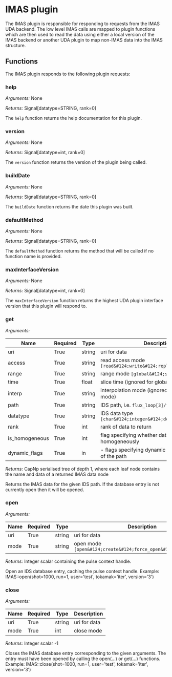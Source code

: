 # IMAS plugin

The IMAS plugin is responsible for responding to requests from the IMAS UDA backend.
The low level IMAS calls are mapped to plugin functions which are then used
to read the data using either a local version of the IMAS backend or another UDA plugin
to map non-IMAS data into the IMAS structure.

## Functions

The IMAS plugin responds to the following plugin requests:

### help
*Arguments:* None

*Returns:* Signal[datatype=STRING, rank=0]

The `help` function returns the help documentation for this plugin.

### version
*Arguments:* None

*Returns:* Signal[datatype=int, rank=0]

The `version` function returns the version of the plugin being called.

### buildDate
*Arguments:* None

*Returns:* Signal[datatype=STRING, rank=0]

The `buildDate` function returns the date this plugin was built.

### defaultMethod
*Arguments:* None

*Returns:* Signal[datatype=STRING, rank=0]

The `defaultMethod` function returns the method that will be called if no function name is provided.

### maxInterfaceVersion
*Arguments:* None

*Returns:* Signal[datatype=int, rank=0]

The `maxInterfaceVersion` function returns the highest UDA plugin interface version that this plugin will respond to.

### get
*Arguments:*

| Name           | Required   | Type   | Description                                                  |
|----------------|------------|--------|--------------------------------------------------------------|
| uri            | True       | string | uri for data                                                 |
| access         | True       | string | read access mode `[read&#124;write&#124;replace]`            |
| range          | True       | string | range mode `[global&#124;slice]`                             |
| time           | True       | float  | slice time (ignored for global range mode)                   |
| interp         | True       | string | interpolation mode (ignored for global range mode)           |
| path           | True       | string | IDS path, i.e. `flux_loop[3]/flux/data`                      |
| datatype       | True       | string | IDS data type `[char&#124;integer&#124;double&#124;complex]` |
| rank           | True       | int    | rank of data to return                                       |
| is_homogeneous | True       | int    | flag specifying whether data has been stored homogeneously   |
| dynamic_flags  | True       | in     | - flags specifying dynamic status for each level of the path |

*Returns:* CapNp serialised tree of depth 1, where each leaf node contains the name and data of a returned IMAS data node

Returns the IMAS data for the given IDS path. If the database entry is not currently open then it will be opened.

### open
*Arguments:*

| Name   | Required   | Type   | Description                                                      |
|--------|------------|--------|------------------------------------------------------------------|
| uri    | True       | string | uri for data                                                     |
| mode   | True       | string | open mode `[open&#124;create&#124;force_open&#124;force_create]` |

*Returns:* Integer scalar containing the pulse context handle.

Open an IDS database entry, caching the pulse context handle.
Example:
IMAS::open(shot=1000, run=1, user='test', tokamak='iter', version='3')

### close
*Arguments:*

| Name   | Required   | Type   | Description   |
|--------|------------|--------|---------------|
| uri    | True       | string | uri for data  |
| mode   | True       | int    | close mode    |

*Returns:* Integer scalar -1

Closes the IMAS database entry corresponding to the given arguments. The entry must have been opened by calling the
open(...) or get(...) functions.
Example:
IMAS::close(shot=1000, run=1, user='test', tokamak='iter', version='3')

